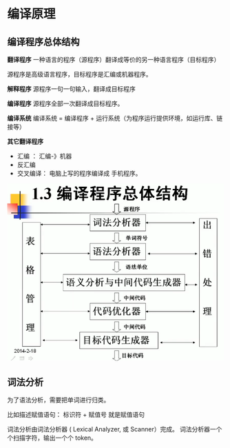 # 编译原理

## 编译程序总体结构

**翻译程序**
一种语言的程序（源程序）翻译成等价的另一种语言程序（目标程序）

源程序是高级语言程序，目标程序是汇编或机器程序。

**解释程序**
源程序一句一句输入，翻译成目标程序

**编译程序**
源程序全部一次翻译成目标程序。

**编译系统**
编译系统 = 编译程序 + 运行系统（为程序运行提供环境，如运行库、链接等）

**其它翻译程序**
- 汇编 ： 汇编-》机器
- 反汇编
- 交叉编译： 电脑上写的程序编译成 手机程序。

![](imgs/2022-10-23-16-51-05.png)

## 词法分析

为了语法分析，需要把单词进行归类。

比如描述赋值语句： 标识符 + 赋值号 就是赋值语句

词法分析由词法分析器 ( Lexical Analyzer, 或 Scanner）完成。
词法分析器一个个扫描字符，输出一个个 token。